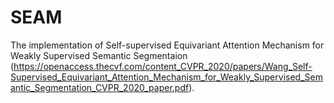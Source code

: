 # SEAM
The implementation of Self-supervised Equivariant Attention Mechanism for Weakly Supervised Semantic Segmentaion (https://openaccess.thecvf.com/content_CVPR_2020/papers/Wang_Self-Supervised_Equivariant_Attention_Mechanism_for_Weakly_Supervised_Semantic_Segmentation_CVPR_2020_paper.pdf).
